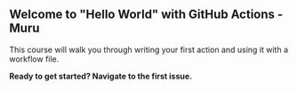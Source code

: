 ## Welcome to "Hello World" with GitHub Actions - Muru

This course will walk you through writing your first action and using it with a workflow file. 

**Ready to get started? Navigate to the first issue.**
